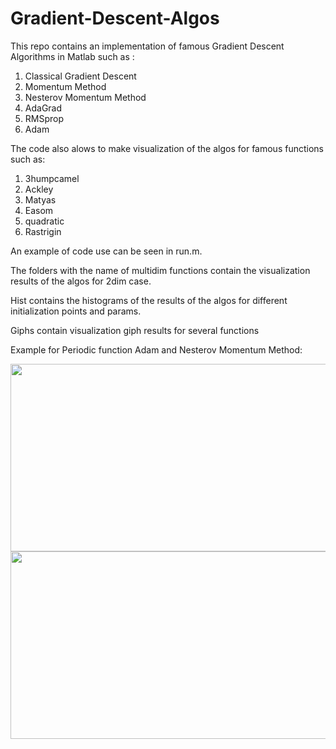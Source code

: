 # Gradient-Descent-Algos
This repo contains an implementation of famous Gradient Descent Algorithms in Matlab such as :

  1) Classical Gradient Descent
  2) Momentum Method
  3) Nesterov Momentum Method
  4) AdaGrad
  5) RMSprop
  6) Adam

The code also alows to make visualization of the algos for famous functions such as:

  1) 3humpcamel
  2) Ackley
  3) Matyas
  4) Easom
  5) quadratic
  6) Rastrigin
  
An example of code use can be seen in run.m.

The folders with the name of multidim functions contain the visualization results of the algos for 2dim case. 

Hist contains the histograms of the results of the algos for different initialization points and params.

Giphs contain visualization giph results for several functions

Example for Periodic function Adam and Nesterov Momentum Method:

<img src="https://github.com/Mypathissional/Gradient-Descent-Algos/blob/master/giphs/Periodic/Adam.gif" width="600" height="300">

<img src="https://github.com/Mypathissional/Gradient-Descent-Algos/blob/master/giphs/Periodic/NesterovMomentum.gif" width="600" height="300">


